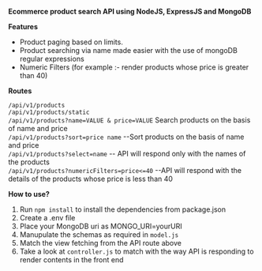 **Ecommerce product search API using NodeJS, ExpressJS and MongoDB**


**Features** </br>

- Product paging based on limits. </br>  
- Product searching via name made easier with the use of mongoDB regular expressions </br>
- Numeric Filters (for example :- render products whose price is greater than 40) </br>


**Routes** </br>

`/api/v1/products`</br>
`/api/v1/products/static`</br>
`/api/v1/products?name=VALUE & price=VALUE` Search products on the basis of name and price </br>
`/api/v1/products?sort=price name` --Sort products on the basis of name and price </br>
`/api/v1/products?select=name` -- API will respond only with the names of the products </br> 
`/api/v1/products?numericFilters=price<=40` --API will respond with the details of the products whose price is less than 40 </br>


**How to use?** </br>
1. Run `npm install` to install the dependencies from package.json </br>
2. Create a .env file
3. Place your MongoDB uri as MONGO_URI=yourURI
4. Manupulate the schemas as required in `model.js`
5. Match the view fetching from the API route above
6. Take a look at `controller.js` to match with the way API is responding to render contents in the front end 

